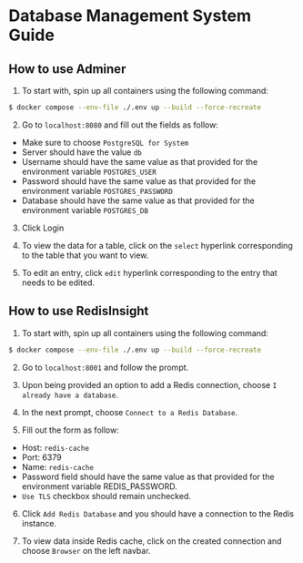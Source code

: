 # Database Management System Guide


## How to use Adminer
1. To start with, spin up all containers using the following command: 
```bash
$ docker compose --env-file ./.env up --build --force-recreate
``` 

2. Go to `localhost:8080` and fill out the fields as follow: 
- Make sure to choose `PostgreSQL for System`
- Server should have the value `db`
- Username should have the same value as that provided for the environment variable `POSTGRES_USER`
- Password should have the same value as that provided for the environment variable `POSTGRES_PASSWORD`
- Database should have the same value as that provided for the environment variable `POSTGRES_DB`

3. Click Login

4. To view the data for a table, click on the `select` hyperlink corresponding to the table that you want to view. 

5. To edit an entry, click `edit` hyperlink corresponding to the entry that needs to be edited. 

## How to use RedisInsight
1. To start with, spin up all containers using the following command: 
```bash
$ docker compose --env-file ./.env up --build --force-recreate
``` 

2. Go to `localhost:8001` and follow the prompt. 

3. Upon being provided an option to add a Redis connection, choose `I already have a database`. 

4. In the next prompt, choose `Connect to a Redis Database`. 

5. Fill out the form as follow: 
- Host: `redis-cache`
- Port: 6379
- Name: `redis-cache`
- Password field should have the same value as that provided for the environment variable REDIS_PASSWORD. 
- `Use TLS` checkbox should remain unchecked. 

6. Click `Add Redis Database` and you should have a connection to the Redis instance. 

7. To view data inside Redis cache, click on the created connection and choose `Browser` on the left navbar. 